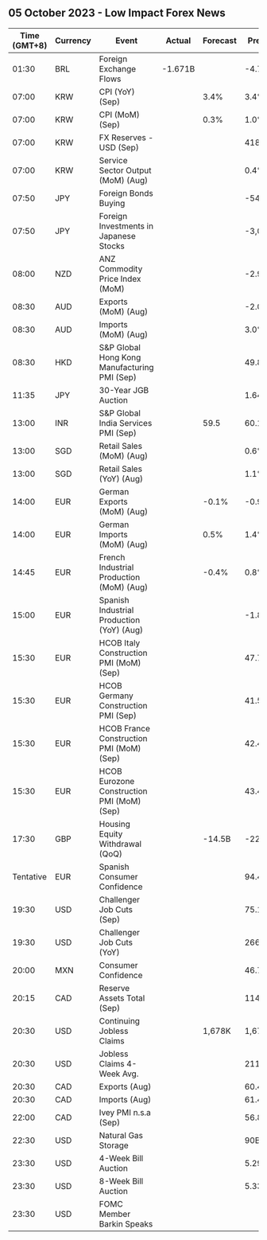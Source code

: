 ## 05 October 2023 - Low Impact Forex News

| Time (GMT+8) | Currency | Event | Actual | Forecast | Previous |
|------|----------|-------|--------|----------|----------|
| 01:30 | BRL | Foreign Exchange Flows | -1.671B |  | -4.795B |
| 07:00 | KRW | CPI (YoY) (Sep) |  | 3.4% | 3.4% |
| 07:00 | KRW | CPI (MoM) (Sep) |  | 0.3% | 1.0% |
| 07:00 | KRW | FX Reserves - USD (Sep) |  |  | 418.30B |
| 07:00 | KRW | Service Sector Output (MoM) (Aug) |  |  | 0.4% |
| 07:50 | JPY | Foreign Bonds Buying |  |  | -544.4B |
| 07:50 | JPY | Foreign Investments in Japanese Stocks |  |  | -3,025.3B |
| 08:00 | NZD | ANZ Commodity Price Index (MoM) |  |  | -2.9% |
| 08:30 | AUD | Exports (MoM) (Aug) |  |  | -2.0% |
| 08:30 | AUD | Imports (MoM) (Aug) |  |  | 3.0% |
| 08:30 | HKD | S&P Global Hong Kong Manufacturing PMI (Sep) |  |  | 49.8 |
| 11:35 | JPY | 30-Year JGB Auction |  |  | 1.640% |
| 13:00 | INR | S&P Global India Services PMI (Sep) |  | 59.5 | 60.1 |
| 13:00 | SGD | Retail Sales (MoM) (Aug) |  |  | 0.6% |
| 13:00 | SGD | Retail Sales (YoY) (Aug) |  |  | 1.1% |
| 14:00 | EUR | German Exports (MoM) (Aug) |  | -0.1% | -0.9% |
| 14:00 | EUR | German Imports (MoM) (Aug) |  | 0.5% | 1.4% |
| 14:45 | EUR | French Industrial Production (MoM) (Aug) |  | -0.4% | 0.8% |
| 15:00 | EUR | Spanish Industrial Production (YoY) (Aug) |  |  | -1.8% |
| 15:30 | EUR | HCOB Italy Construction PMI (MoM) (Sep) |  |  | 47.7 |
| 15:30 | EUR | HCOB Germany Construction PMI (Sep) |  |  | 41.5 |
| 15:30 | EUR | HCOB France Construction PMI (MoM) (Sep) |  |  | 42.4 |
| 15:30 | EUR | HCOB Eurozone Construction PMI (MoM) (Sep) |  |  | 43.4 |
| 17:30 | GBP | Housing Equity Withdrawal (QoQ) |  | -14.5B | -22.9B |
| Tentative | EUR | Spanish Consumer Confidence |  |  | 94.4 |
| 19:30 | USD | Challenger Job Cuts (Sep) |  |  | 75.151K |
| 19:30 | USD | Challenger Job Cuts (YoY) |  |  | 266.9% |
| 20:00 | MXN | Consumer Confidence |  |  | 46.7 |
| 20:15 | CAD | Reserve Assets Total (Sep) |  |  | 114.7B |
| 20:30 | USD | Continuing Jobless Claims |  | 1,678K | 1,670K |
| 20:30 | USD | Jobless Claims 4-Week Avg. |  |  | 211.00K |
| 20:30 | CAD | Exports (Aug) |  |  | 60.42B |
| 20:30 | CAD | Imports (Aug) |  |  | 61.40B |
| 22:00 | CAD | Ivey PMI n.s.a (Sep) |  |  | 56.8 |
| 22:30 | USD | Natural Gas Storage |  |  | 90B |
| 23:30 | USD | 4-Week Bill Auction |  |  | 5.290% |
| 23:30 | USD | 8-Week Bill Auction |  |  | 5.330% |
| 23:30 | USD | FOMC Member Barkin Speaks |  |  |  |
